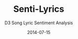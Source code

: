 ---
title: Senti-Lyrics
subtitle: D3 Song Lyric Sentiment Analysis
layout: default
modal-id: 12
date: 2014-07-15
img: sentilyrics390.png
thumbnail: sentilyrics390.png
alt: image-alt
project-date: April 2014
client: Start Bootstrap
category: Web Development
description: D3, Ajax, Express
link: https://sentilyrics.herokuapp.com/

---